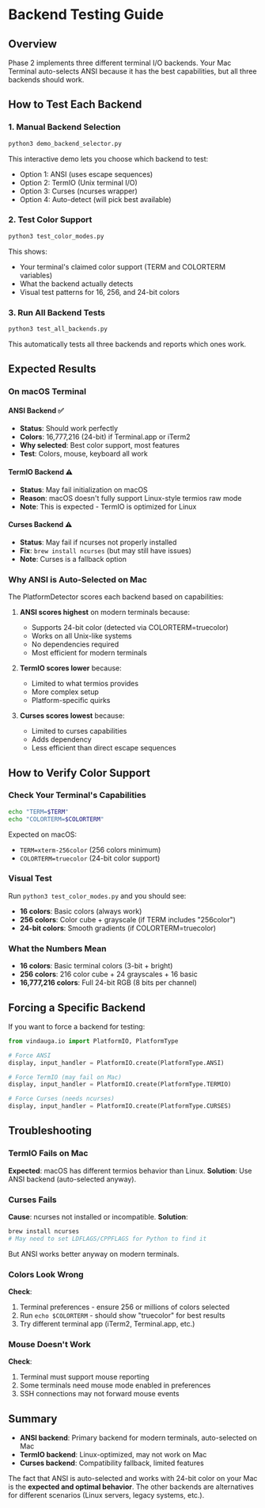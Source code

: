 # Backend Testing Guide

## Overview
Phase 2 implements three different terminal I/O backends. Your Mac Terminal auto-selects ANSI because it has the best capabilities, but all three backends should work.

## How to Test Each Backend

### 1. Manual Backend Selection
```bash
python3 demo_backend_selector.py
```
This interactive demo lets you choose which backend to test:
- Option 1: ANSI (uses escape sequences)
- Option 2: TermIO (Unix terminal I/O)
- Option 3: Curses (ncurses wrapper)
- Option 4: Auto-detect (will pick best available)

### 2. Test Color Support
```bash
python3 test_color_modes.py
```
This shows:
- Your terminal's claimed color support (TERM and COLORTERM variables)
- What the backend actually detects
- Visual test patterns for 16, 256, and 24-bit colors

### 3. Run All Backend Tests
```bash
python3 test_all_backends.py
```
This automatically tests all three backends and reports which ones work.

## Expected Results

### On macOS Terminal

#### ANSI Backend ✅
- **Status**: Should work perfectly
- **Colors**: 16,777,216 (24-bit) if Terminal.app or iTerm2
- **Why selected**: Best color support, most features
- **Test**: Colors, mouse, keyboard all work

#### TermIO Backend ⚠️
- **Status**: May fail initialization on macOS
- **Reason**: macOS doesn't fully support Linux-style termios raw mode
- **Note**: This is expected - TermIO is optimized for Linux

#### Curses Backend ⚠️
- **Status**: May fail if ncurses not properly installed
- **Fix**: `brew install ncurses` (but may still have issues)
- **Note**: Curses is a fallback option

### Why ANSI is Auto-Selected on Mac

The PlatformDetector scores each backend based on capabilities:

1. **ANSI scores highest** on modern terminals because:
   - Supports 24-bit color (detected via COLORTERM=truecolor)
   - Works on all Unix-like systems
   - No dependencies required
   - Most efficient for modern terminals

2. **TermIO scores lower** because:
   - Limited to what termios provides
   - More complex setup
   - Platform-specific quirks

3. **Curses scores lowest** because:
   - Limited to curses capabilities
   - Adds dependency
   - Less efficient than direct escape sequences

## How to Verify Color Support

### Check Your Terminal's Capabilities
```bash
echo "TERM=$TERM"
echo "COLORTERM=$COLORTERM"
```

Expected on macOS:
- `TERM=xterm-256color` (256 colors minimum)
- `COLORTERM=truecolor` (24-bit color support)

### Visual Test
Run `python3 test_color_modes.py` and you should see:
- **16 colors**: Basic colors (always work)
- **256 colors**: Color cube + grayscale (if TERM includes "256color")
- **24-bit colors**: Smooth gradients (if COLORTERM=truecolor)

### What the Numbers Mean
- **16 colors**: Basic terminal colors (3-bit + bright)
- **256 colors**: 216 color cube + 24 grayscales + 16 basic
- **16,777,216 colors**: Full 24-bit RGB (8 bits per channel)

## Forcing a Specific Backend

If you want to force a backend for testing:

```python
from vindauga.io import PlatformIO, PlatformType

# Force ANSI
display, input_handler = PlatformIO.create(PlatformType.ANSI)

# Force TermIO (may fail on Mac)
display, input_handler = PlatformIO.create(PlatformType.TERMIO)

# Force Curses (needs ncurses)
display, input_handler = PlatformIO.create(PlatformType.CURSES)
```

## Troubleshooting

### TermIO Fails on Mac
**Expected**: macOS has different termios behavior than Linux.
**Solution**: Use ANSI backend (auto-selected anyway).

### Curses Fails
**Cause**: ncurses not installed or incompatible.
**Solution**: 
```bash
brew install ncurses
# May need to set LDFLAGS/CPPFLAGS for Python to find it
```
But ANSI works better anyway on modern terminals.

### Colors Look Wrong
**Check**:
1. Terminal preferences - ensure 256 or millions of colors selected
2. Run `echo $COLORTERM` - should show "truecolor" for best results
3. Try different terminal app (iTerm2, Terminal.app, etc.)

### Mouse Doesn't Work
**Check**:
1. Terminal must support mouse reporting
2. Some terminals need mouse mode enabled in preferences
3. SSH connections may not forward mouse events

## Summary

- **ANSI backend**: Primary backend for modern terminals, auto-selected on Mac
- **TermIO backend**: Linux-optimized, may not work on Mac
- **Curses backend**: Compatibility fallback, limited features

The fact that ANSI is auto-selected and works with 24-bit color on your Mac is the **expected and optimal behavior**. The other backends are alternatives for different scenarios (Linux servers, legacy systems, etc.).